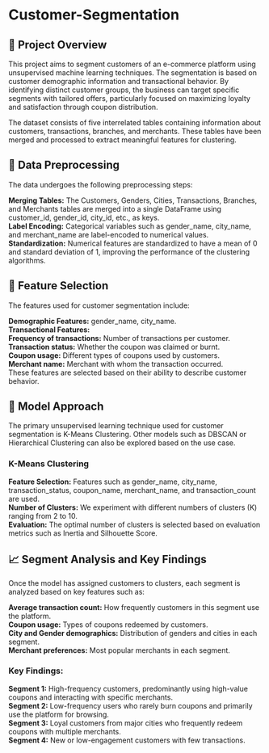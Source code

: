 # Customer-Segmentation
## 📌 Project Overview
This project aims to segment customers of an e-commerce platform using unsupervised machine learning techniques. The segmentation is based on customer demographic information and transactional behavior. By identifying distinct customer groups, the business can target specific segments with tailored offers, particularly focused on maximizing loyalty and satisfaction through coupon distribution.

The dataset consists of five interrelated tables containing information about customers, transactions, branches, and merchants. These tables have been merged and processed to extract meaningful features for clustering.

## 🔧 Data Preprocessing
The data undergoes the following preprocessing steps:<br>

**Merging Tables:** The Customers, Genders, Cities, Transactions, Branches, and Merchants tables are merged into a single DataFrame using customer_id, gender_id, city_id, etc., as keys.<br>
**Label Encoding:** Categorical variables such as gender_name, city_name, and merchant_name are label-encoded to numerical values.<br>
**Standardization:** Numerical features are standardized to have a mean of 0 and standard deviation of 1, improving the performance of the clustering algorithms.

## 🔧 Feature Selection
The features used for customer segmentation include:

**Demographic Features:** gender_name, city_name. <br>
**Transactional Features:** <br>
**Frequency of transactions:** Number of transactions per customer.<br>
**Transaction status:** Whether the coupon was claimed or burnt.<br>
**Coupon usage:** Different types of coupons used by customers.<br>
**Merchant name:** Merchant with whom the transaction occurred. <br>
These features are selected based on their ability to describe customer behavior.

## 🔧 Model Approach
The primary unsupervised learning technique used for customer segmentation is K-Means Clustering. Other models such as DBSCAN or Hierarchical Clustering can also be explored based on the use case.<br>

### **K-Means Clustering**<br>
**Feature Selection:** Features such as gender_name, city_name, transaction_status, coupon_name, merchant_name, and transaction_count are used.<br>
**Number of Clusters:** We experiment with different numbers of clusters (K) ranging from 2 to 10.<br>
**Evaluation:** The optimal number of clusters is selected based on evaluation metrics such as Inertia and Silhouette Score.

## 📈 Segment Analysis and Key Findings
Once the model has assigned customers to clusters, each segment is analyzed based on key features such as:<br>

**Average transaction count:** How frequently customers in this segment use the platform.<br>
**Coupon usage:** Types of coupons redeemed by customers.<br>
**City and Gender demographics:** Distribution of genders and cities in each segment.<br>
**Merchant preferences:** Most popular merchants in each segment.<br>

### Key Findings:<br>
**Segment 1:** High-frequency customers, predominantly using high-value coupons and interacting with specific merchants.<br>
**Segment 2:** Low-frequency users who rarely burn coupons and primarily use the platform for browsing.<br>
**Segment 3:** Loyal customers from major cities who frequently redeem coupons with multiple merchants.<br>
**Segment 4:** New or low-engagement customers with few transactions.
